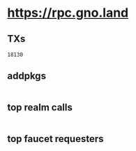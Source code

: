# https://rpc.gno.land

## TXs
```
18130
```

## addpkgs
```
```

## top realm calls
```
```

## top faucet requesters
```
```

